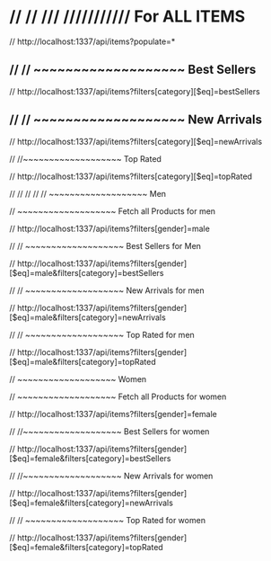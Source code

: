 # // // /// /////////// For ALL ITEMS

// http://localhost:1337/api/items?populate=\*

## // // ~~~~~~~~~~~~~~~~~~~ Best Sellers

// http://localhost:1337/api/items?filters[category][$eq]=bestSellers

## // // ~~~~~~~~~~~~~~~~~~~ New Arrivals

// http://localhost:1337/api/items?filters[category][$eq]=newArrivals

// //~~~~~~~~~~~~~~~~~~~ Top Rated

// http://localhost:1337/api/items?filters[category][$eq]=topRated

// // // // // ~~~~~~~~~~~~~~~~~~~ Men

// ~~~~~~~~~~~~~~~~~~~ Fetch all Products for men

// http://localhost:1337/api/items?filters[gender]=male

// // ~~~~~~~~~~~~~~~~~~~ Best Sellers for Men

//
http://localhost:1337/api/items?filters[gender][$eq]=male&filters[category]=bestSellers

// // ~~~~~~~~~~~~~~~~~~~ New Arrivals for men

//
http://localhost:1337/api/items?filters[gender][$eq]=male&filters[category]=newArrivals

// // ~~~~~~~~~~~~~~~~~~~ Top Rated for men

//
http://localhost:1337/api/items?filters[gender][$eq]=male&filters[category]=topRated

// ~~~~~~~~~~~~~~~~~~~ Women

// ~~~~~~~~~~~~~~~~~~~ Fetch all Products for women

// http://localhost:1337/api/items?filters[gender]=female

// //~~~~~~~~~~~~~~~~~~~ Best Sellers for women

//
http://localhost:1337/api/items?filters[gender][$eq]=female&filters[category]=bestSellers

// //~~~~~~~~~~~~~~~~~~~ New Arrivals for women

//
http://localhost:1337/api/items?filters[gender][$eq]=female&filters[category]=newArrivals

// // ~~~~~~~~~~~~~~~~~~~ Top Rated for women

//
http://localhost:1337/api/items?filters[gender][$eq]=female&filters[category]=topRated
